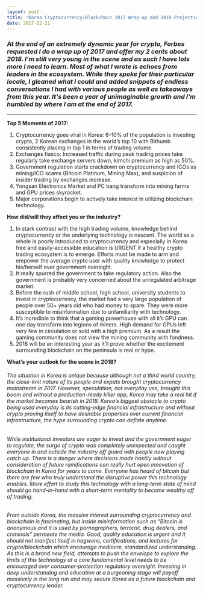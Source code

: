 ```yaml
---
layout: post
title: "Korea Cryptocurrency/Blockchain 2017 Wrap-up and 2018 Projection"
date: 2017-12-21
---
```


### *At the end of an extremely dynamic year for crypto, Forbes requested I do a wrap up of 2017 and offer my 2 cents about 2018. I'm still very young in the scene and as such I have lots more I need to learn. Most of what I wrote is echoes from leaders in the ecosystem. While they spoke for their particular locale, I gleaned what I could and added snippets of endless conversations I had with various people as well as takeaways from this year. It's been a year of unimaginable growth and I'm humbled by where I am at the end of 2017.*

***
__Top 5 Moments of 2017:__

1. Cryptocurrency goes viral in Korea: 6-10% of the population is investing crypto, 2 Korean exchanges in the world’s top 10 with Bithumb consistently placing in top 1 in terms of trading volume.
2. Exchanges fiasco: Increased traffic during peak trading prices take regularly take exchange servers down, kimchi premium as high as 50%.
3. Government regulation starts crackdown on cryptocurrency and ICOs as mining/ICO scams (Bitcoin Platinum, Mining Max), and suspicion of insider trading by exchanges increase.
4. Yongsan Electronics Market and PC bang transform into mining farms and GPU prices skyrocket.
5. Major corporations begin to actively take interest in utilizing blockchain technology.

__How did/will they affect you or the industry?__

1. In stark contrast with the high trading volume, knowledge behind cryptocurrency or the underlying technology is nascent. The world as a whole is poorly introduced to cryptocurrency and especially in Korea free and easily-accessible education is URGENT if a healthy crypto trading ecosystem is to emerge. Efforts must be made to arm and empower the average crypto user with quality knowledge to protect his/herself over government oversight.
2. It really spurred the government to take regulatory action. Also the government is probably very concerned about the unregulated arbitrage market.
3. Before the rush of middle school, high school, university students to invest in cryptocurrency, the market had a very large population of people over 50+ years old who had money to spare. They were more susceptible to misinformation due to unfamiliarity with technology.
4. It’s incredible to think that a gaming powerhouse with all it’s GPU can one day transform into legions of miners. High demand for GPUs left very few in circulation or sold with a high premium. As a result the gaming community does not view the mining community with fondness.
5. 2018 will be an interesting year as it’ll prove whether the excitement surrounding blockchain on the peninsula is real or hype.

__What’s your outlook for the scene in 2018?__

###### The situation in Korea is unique because although not a third world country, the close-knit nature of its people and expats brought cryptocurrency mainstream in 2017. However, speculation, not everyday use, brought this boom and without a production-ready killer app, Korea may take a real hit if the market becomes bearish in 2018. Korea’s biggest obstacle to crypto being used everyday is its cutting-edge financial infrastructure and without crypto proving itself to have desirable properties over current financial infrastructure, the hype surrounding crypto can deflate anytime.

###### While institutional investors are eager to invest and the government eager to regulate, the surge of crypto was completely unexpected and caught everyone in and outside the industry off guard with people now playing catch up. There is a danger where decisions made hastily without consideration of future ramifications can really hurt open innovation of blockchain in Korea for years to come. Everyone has heard of bitcoin but there are few who truly understand the disruptive power this technology enables. More effort to study this technology with a long-term state of mind should go hand-in-hand with a short-term mentality to become wealthy off of trading.

###### From outside Korea, the massive interest surrounding cryptocurrency and blockchain is fascinating, but inside misinformation such as “Bitcoin is anonymous and it is used by pornographers, terrorist, drug dealers, and criminals” permeate the media. Good, quality education is urgent and it should not manifest itself in hagwons, certifications, and lectures for crypto/blockchain which encourage mediocre, standardized understanding. As this is a brand new field, attempts to push the envelope to explore the limits of this technology at a core fundamental level needs to be encouraged over consumer-protection regulatory oversight. Investing in deep understanding and education at a burgeoning stage will payoff massively in the long run and may secure Korea as a future blockchain and cryptocurrency leader.
